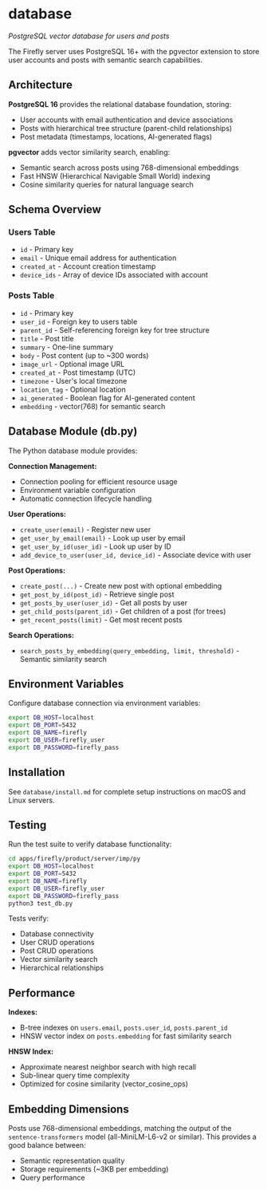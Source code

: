 # database
*PostgreSQL vector database for users and posts*

The Firefly server uses PostgreSQL 16+ with the pgvector extension to store user accounts and posts with semantic search capabilities.

## Architecture

**PostgreSQL 16** provides the relational database foundation, storing:
- User accounts with email authentication and device associations
- Posts with hierarchical tree structure (parent-child relationships)
- Post metadata (timestamps, locations, AI-generated flags)

**pgvector** adds vector similarity search, enabling:
- Semantic search across posts using 768-dimensional embeddings
- Fast HNSW (Hierarchical Navigable Small World) indexing
- Cosine similarity queries for natural language search

## Schema Overview

### Users Table
- `id` - Primary key
- `email` - Unique email address for authentication
- `created_at` - Account creation timestamp
- `device_ids` - Array of device IDs associated with account

### Posts Table
- `id` - Primary key
- `user_id` - Foreign key to users table
- `parent_id` - Self-referencing foreign key for tree structure
- `title` - Post title
- `summary` - One-line summary
- `body` - Post content (up to ~300 words)
- `image_url` - Optional image URL
- `created_at` - Post timestamp (UTC)
- `timezone` - User's local timezone
- `location_tag` - Optional location
- `ai_generated` - Boolean flag for AI-generated content
- `embedding` - vector(768) for semantic search

## Database Module (db.py)

The Python database module provides:

**Connection Management:**
- Connection pooling for efficient resource usage
- Environment variable configuration
- Automatic connection lifecycle handling

**User Operations:**
- `create_user(email)` - Register new user
- `get_user_by_email(email)` - Look up user by email
- `get_user_by_id(user_id)` - Look up user by ID
- `add_device_to_user(user_id, device_id)` - Associate device with user

**Post Operations:**
- `create_post(...)` - Create new post with optional embedding
- `get_post_by_id(post_id)` - Retrieve single post
- `get_posts_by_user(user_id)` - Get all posts by user
- `get_child_posts(parent_id)` - Get children of a post (for trees)
- `get_recent_posts(limit)` - Get most recent posts

**Search Operations:**
- `search_posts_by_embedding(query_embedding, limit, threshold)` - Semantic similarity search

## Environment Variables

Configure database connection via environment variables:

```bash
export DB_HOST=localhost
export DB_PORT=5432
export DB_NAME=firefly
export DB_USER=firefly_user
export DB_PASSWORD=firefly_pass
```

## Installation

See `database/install.md` for complete setup instructions on macOS and Linux servers.

## Testing

Run the test suite to verify database functionality:

```bash
cd apps/firefly/product/server/imp/py
export DB_HOST=localhost
export DB_PORT=5432
export DB_NAME=firefly
export DB_USER=firefly_user
export DB_PASSWORD=firefly_pass
python3 test_db.py
```

Tests verify:
- Database connectivity
- User CRUD operations
- Post CRUD operations
- Vector similarity search
- Hierarchical relationships

## Performance

**Indexes:**
- B-tree indexes on `users.email`, `posts.user_id`, `posts.parent_id`
- HNSW vector index on `posts.embedding` for fast similarity search

**HNSW Index:**
- Approximate nearest neighbor search with high recall
- Sub-linear query time complexity
- Optimized for cosine similarity (vector_cosine_ops)

## Embedding Dimensions

Posts use 768-dimensional embeddings, matching the output of the `sentence-transformers` model (all-MiniLM-L6-v2 or similar). This provides a good balance between:
- Semantic representation quality
- Storage requirements (~3KB per embedding)
- Query performance
